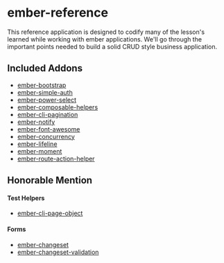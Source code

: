 # ember-reference

This reference application is designed to codify many of the lesson's learned while working with ember applications.
We'll go through the important points needed to build a solid CRUD style business application.


## Included Addons
  * [ember-bootstrap](https://github.com/kaliber5/ember-bootstrap)
  * [ember-simple-auth](https://github.com/simplabs/ember-simple-auth)
  * [ember-power-select](https://github.com/cibernox/ember-power-select)  
  * [ember-composable-helpers](https://github.com/DockYard/ember-composable-helpers)
  * [ember-cli-pagination](https://github.com/mharris717/ember-cli-pagination)
  * [ember-notify](https://github.com/aexmachina/ember-notify)
  * [ember-font-awesome](https://github.com/martndemus/ember-font-awesome)
  * [ember-concurrency](https://github.com/machty/ember-concurrency)
  * [ember-lifeline](https://github.com/rwjblue/ember-lifeline)
  * [ember-moment](https://github.com/stefanpenner/ember-moment)
  * [ember-route-action-helper](https://github.com/DockYard/ember-route-action-helper)
  
  
  ## Honorable Mention
  #### Test Helpers
  * [ember-cli-page-object](https://github.com/san650/ember-cli-page-object/)
  
  
  #### Forms
  * [ember-changeset](https://github.com/DockYard/ember-changeset)
  * [ember-changeset-validation](https://github.com/DockYard/ember-changeset-validations)
  
